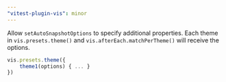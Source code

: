 ```yaml
---
"vitest-plugin-vis": minor
---
```


Allow `setAutoSnapshotOptions` to specify additional properties.
Each theme in `vis.presets.theme()` and `vis.afterEach.matchPerTheme()` will receive the options.

```ts
vis.presets.theme({
	theme1(options) { ... }
})
```
